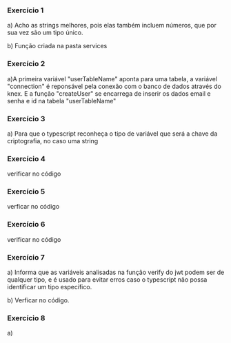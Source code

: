 ### Exercício 1
a) Acho as strings melhores, pois elas também incluem números, que por sua vez são um tipo único.

b) Função criada na pasta services

### Exercício 2

a)A primeira variável "userTableName" aponta para uma tabela, a variável "connection" é reponsável pela conexão com o banco de dados através do knex. E a função "createUser" se encarrega de inserir os dados email e senha e id na tabela "userTableName"

### Exercício 3

a) Para que o typescript reconheça o tipo de variável que será a chave da criptografia, no caso uma string

### Exercício 4

verificar no código

### Exercício 5

verficar no código

### Exercício 6

verificar no código

### Exercício 7

a) Informa que as variáveis analisadas na função verify do jwt podem ser de qualquer tipo, e é usado para evitar erros caso o typescript não possa identificar um tipo específico.

b) Verficar no código.

### Exercício 8

a)
